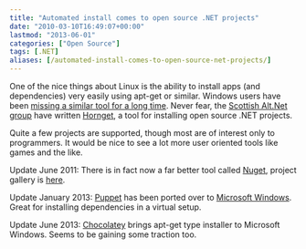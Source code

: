 ```yaml
---
title: "Automated install comes to open source .NET projects"
date: "2010-03-10T16:49:07+00:00"
lastmod: "2013-06-01"
categories: ["Open Source"]
tags: [.NET]
aliases: [/automated-install-comes-to-open-source-net-projects/]
---
```


One of the nice things about Linux is the ability to install apps (and dependencies) very easily using apt-get or similar. Windows users have been <a href="http://mikehadlow.blogspot.com/2009/11/make-working-with-open-source-breeze.html">missing a similar tool for a long time</a>. Never fear, the <a href="http://twitter.com/scotaltnet">Scottish Alt.Net group</a> have written <a href="http://code.google.com/p/hornget/">Hornget</a>, a tool for installing open source .NET projects.

Quite a few projects are supported, though most are of interest only to programmers. It would be nice to see a lot more user oriented tools like games and the like.

Update June 2011: There is in fact now a far better tool called <a href="http://nuget.codeplex.com/">Nuget</a>, project gallery is <a href="http://nuget.org/">here</a>.

Update January 2013: <a href="http://puppetlabs.com/">Puppet</a> has been ported over to <a href="http://docs.puppetlabs.com/guides/platforms.html">Microsoft Windows</a>. Great for installing dependencies in a virtual setup.

Update June 2013: <a href="http://chocolatey.org/">Chocolatey</a> brings apt-get type installer to Microsoft Windows. Seems to be gaining some traction too.
